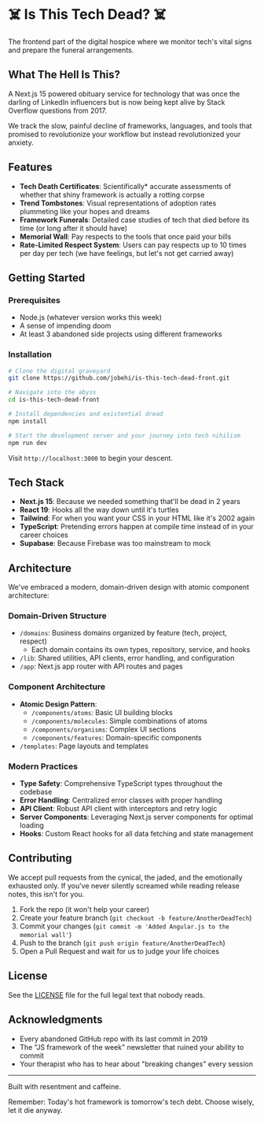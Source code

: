 # ☠️ Is This Tech Dead? ☠️

The frontend part of the digital hospice where we monitor tech's vital signs and prepare the funeral arrangements.

## What The Hell Is This?

A Next.js 15 powered obituary service for technology that was once the darling of LinkedIn influencers but is now being kept alive by Stack Overflow questions from 2017.

We track the slow, painful decline of frameworks, languages, and tools that promised to revolutionize your workflow but instead revolutionized your anxiety.

## Features

- **Tech Death Certificates**: Scientifically\* accurate assessments of whether that shiny framework is actually a rotting corpse
- **Trend Tombstones**: Visual representations of adoption rates plummeting like your hopes and dreams
- **Framework Funerals**: Detailed case studies of tech that died before its time (or long after it should have)
- **Memorial Wall**: Pay respects to the tools that once paid your bills
- **Rate-Limited Respect System**: Users can pay respects up to 10 times per day per tech (we have feelings, but let's not get carried away)

## Getting Started

### Prerequisites

- Node.js (whatever version works this week)
- A sense of impending doom
- At least 3 abandoned side projects using different frameworks

### Installation

```bash
# Clone the digital graveyard
git clone https://github.com/jobehi/is-this-tech-dead-front.git

# Navigate into the abyss
cd is-this-tech-dead-front

# Install dependencies and existential dread
npm install

# Start the development server and your journey into tech nihilism
npm run dev
```

Visit `http://localhost:3000` to begin your descent.

## Tech Stack

- **Next.js 15**: Because we needed something that'll be dead in 2 years
- **React 19**: Hooks all the way down until it's turtles
- **Tailwind**: For when you want your CSS in your HTML like it's 2002 again
- **TypeScript**: Pretending errors happen at compile time instead of in your career choices
- **Supabase**: Because Firebase was too mainstream to mock

## Architecture

We've embraced a modern, domain-driven design with atomic component architecture:

### Domain-Driven Structure

- `/domains`: Business domains organized by feature (tech, project, respect)
  - Each domain contains its own types, repository, service, and hooks
- `/lib`: Shared utilities, API clients, error handling, and configuration
- `/app`: Next.js app router with API routes and pages

### Component Architecture

- **Atomic Design Pattern**:
  - `/components/atoms`: Basic UI building blocks
  - `/components/molecules`: Simple combinations of atoms
  - `/components/organisms`: Complex UI sections
  - `/components/features`: Domain-specific components
- `/templates`: Page layouts and templates

### Modern Practices

- **Type Safety**: Comprehensive TypeScript types throughout the codebase
- **Error Handling**: Centralized error classes with proper handling
- **API Client**: Robust API client with interceptors and retry logic
- **Server Components**: Leveraging Next.js server components for optimal loading
- **Hooks**: Custom React hooks for all data fetching and state management

## Contributing

We accept pull requests from the cynical, the jaded, and the emotionally exhausted only. If you've never silently screamed while reading release notes, this isn't for you.

1. Fork the repo (it won't help your career)
2. Create your feature branch (`git checkout -b feature/AnotherDeadTech`)
3. Commit your changes (`git commit -m 'Added Angular.js to the memorial wall'`)
4. Push to the branch (`git push origin feature/AnotherDeadTech`)
5. Open a Pull Request and wait for us to judge your life choices

## License

See the [LICENSE](./LICENCE) file for the full legal text that nobody reads.

## Acknowledgments

- Every abandoned GitHub repo with its last commit in 2019
- The "JS framework of the week" newsletter that ruined your ability to commit
- Your therapist who has to hear about "breaking changes" every session

---

Built with resentment and caffeine.

Remember: Today's hot framework is tomorrow's tech debt. Choose wisely, let it die anyway.
